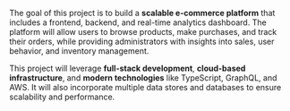 The goal of this project is to build a **scalable e-commerce platform** that includes a frontend, backend, and real-time analytics dashboard. The platform will allow users to browse products, make purchases, and track their orders, while providing administrators with insights into sales, user behavior, and inventory management.

This project will leverage **full-stack development**, **cloud-based infrastructure**, and **modern technologies** like TypeScript, GraphQL, and AWS. It will also incorporate multiple data stores and databases to ensure scalability and performance.
